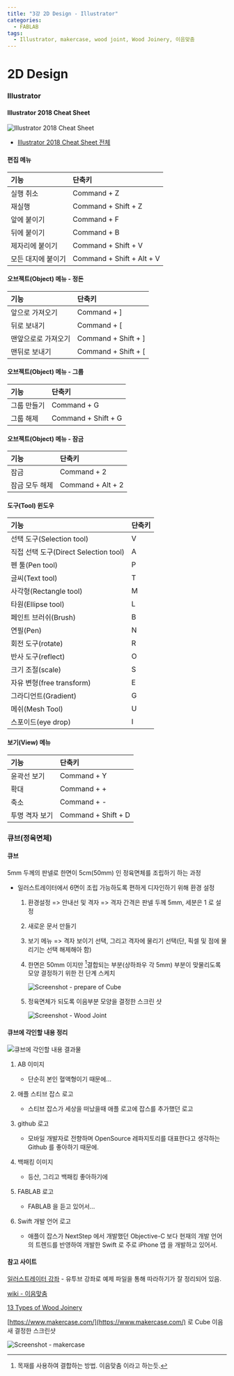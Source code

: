 ```yaml
---
title: "3강 2D Design - Illustrator"
categories:
  - FABLAB
tags:
  - Illustrator, makercase, wood joint, Wood Joinery, 이음맞춤
---
```


# 2D Design

### Illustrator


#### Illustrator 2018 Cheat Sheet

![Illustrator 2018 Cheat Sheet](https://cdn.makeawebsitehub.com/wp-content/uploads/2015/04/illustrator-cheat-sheet-feature.jpg)

* [Illustrator 2018 Cheat Sheet 전체](https://cdn.makeawebsitehub.com/wp-content/uploads/2015/04/illustrator-cheat-sheet.jpg)


#### 편집 메뉴

| 기능 | 단축키 |
|:----|:-----|
| 실행 취소 | Command + Z |
| 재실행 | Command + Shift + Z |
| 앞에 붙이기 | Command + F |
| 뒤에 붙이기 | Command + B |
| 제자리에 붙이기 | Command + Shift + V |
| 모든 대지에 붙이기 | Command + Shift + Alt + V |

#### 오브젝트(Object) 메뉴 - 정돈

| 기능 | 단축키 |
|:----|:-----|
| 앞으로 가져오기 | Command + ] |
| 뒤로 보내기 | Command + [ |
| 맨앞으로로 가져오기 | Command + Shift + ] |
| 맨뒤로 보내기 | Command + Shift + [ |

#### 오브젝트(Object) 메뉴 - 그룹

| 기능 | 단축키 |
|:----|:-----|
| 그룹 만들기 | Command + G |
| 그룹 해제 | Command + Shift + G |

#### 오브젝트(Object) 메뉴 - 잠금

| 기능 | 단축키 |
|:----|:-----|
| 잠금 | Command + 2 |
| 잠금 모두 해제 | Command + Alt + 2 |

#### 도구(Tool) 윈도우

| 기능 | 단축키 |
|:----|:-----|
| 선택 도구(Selection tool) | V |
| 직접 선택 도구(Direct Selection tool) | A |
| 펜 툴(Pen tool) | P |
| 글씨(Text tool) | T |
| 사각형(Rectangle tool) | M |
| 타원(Ellipse tool) | L |
| 페인트 브러쉬(Brush) | B |
| 연필(Pen) | N |
| 회전 도구(rotate) | R |
| 반사 도구(reflect) | O |
| 크기 조절(scale) | S |
| 자유 변형(free transform) | E |
| 그라디언트(Gradient) | G |
| 메쉬(Mesh Tool) | U |
| 스포이드(eye drop) | I |

#### 보기(View) 메뉴

| 기능 | 단축키 |
|:----|:-----|
|<span class="evidence"> 윤곽선 보기 </span> | Command + Y |
| 확대 | Command + + |
| 축소 | Command + - |
| 투명 격자 보기 | Command + Shift + D |


### 큐브(정육면체)

#### 큐브

5mm 두께의 판넬로 한면이 5cm(50mm) 인 정육면체를 조립하기  하는 과정

* 일러스트레이터에서 6면이 조립 가능하도록 편하게 디자인하기 위해 환경 설정

	1. 환경설정 => 안내선 및 격자 => 격자 간격은 판넬 두께 5mm, 세분은 1 로 설정

	2. 새로운 문서 만들기

	3. 보기 메뉴 => 격자 보이기 선택, 그리고 격자에 물리기 선택(단, 픽셀 및 점에 물리기는 선택 해제해아 함)

	4. 한면은 50mm 이지만 [^wood joint]결합되는 부분(상하좌우 각 5mm) 부분이 맞물리도록 모양 결정하기 위한 전 단계 스케치

		![Screenshot - prepare of Cube](https://github.com/hyuni/FABLAB/raw/master/download/Screenshot-Cube_prepare.png)

	5. 정육면체가 되도록 이음부분 모양을 결정한 스크린 샷

		![Screenshot - Wood Joint](https://github.com/hyuni/FABLAB/raw/master/download/Screenshot-Cube_wood_joint.png)


#### 큐브에 각인할 내용 정리
![큐브에 각인할 내용 결과물](https://github.com/hyuni/FABLAB/raw/master/download/Screenshot-Cube_final.png)

1. AB 이미지
   - 단순히 본인 혈액형이기 때문에...

2. 애플 스티브 잡스 로고
   - 스티브 잡스가 세상을 떠났을때 애플 로고에 잡스를 추가했던 로고

3. github 로고
   - 모바일 개발자로 전향하며 OpenSource 레파지토리를 대표한다고 생각하는 Github 를 좋아하기 때문에.

4. 백패킹 이미지
   - 등산, 그리고 백패킹 좋아하기에

5. FABLAB 로고
   - FABLAB 을 듣고 있어서...

6. Swift 개발 언어 로고
   - 애플이 잡스가 NextStep 에서 개발했던 Objective-C 보다 현재의 개발 언어의 트렌드를 반영하여 개발한 Swift 로 주로 iPhone 앱 을 개발하고 있어서.

#### 참고 사이트
[일러스트레이터 강좌](https://graymonster.tistory.com/17) - 유투브 강좌로 예제 파일을 통해 따라하기가 잘 정리되어 있음.


[wiki - 이음맞춤
](https://ko.wikipedia.org/wiki/%EC%9D%B4%EC%9D%8C%EB%A7%9E%EC%B6%A4)

[13 Types of Wood Joinery](https://www.thesprucecrafts.com/wood-joinery-types-3536631)

[https://www.makercase.com/](https://www.makercase.com/) 로 Cube 이음새 결정한 스크린샷

 ![Screenshot - makercase](https://github.com/hyuni/FABLAB/raw/master/download/Screenshot-makercase.png)


[^wood joint]: 목재를 사용하여 결합하는 방법. 이음맞춤 이라고 하는듯.
